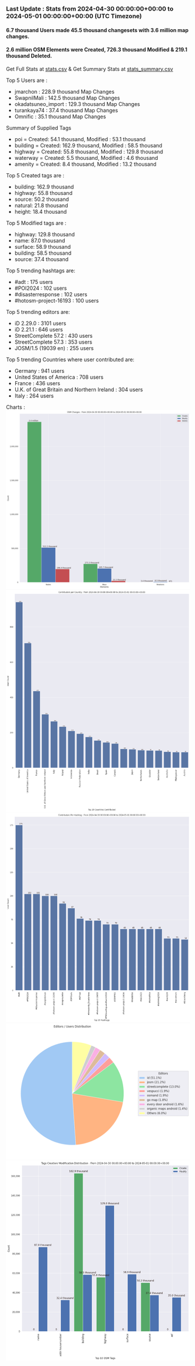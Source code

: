 ### Last Update : Stats from 2024-04-30 00:00:00+00:00 to 2024-05-01 00:00:00+00:00 (UTC Timezone)

#### 6.7 thousand Users made 45.5 thousand changesets with 3.6 million map changes.
#### 2.6 million OSM Elements were Created, 726.3 thousand Modified & 219.1 thousand Deleted.
Get Full Stats at [stats.csv](/stats/Global/Daily/stats.csv)
 & Get Summary Stats at [stats_summary.csv](/stats/Global/Daily/stats_summary.csv)

Top 5 Users are : 
- jmarchon : 228.9 thousand Map Changes
- SwapnilMali : 142.5 thousand Map Changes
- okadatsuneo_import : 129.3 thousand Map Changes
- turankaya74 : 37.4 thousand Map Changes
- Omnific : 35.1 thousand Map Changes

Summary of Supplied Tags
- poi = Created: 54.1 thousand, Modified : 53.1 thousand
- building = Created: 162.9 thousand, Modified : 58.5 thousand
- highway = Created: 55.8 thousand, Modified : 129.8 thousand
- waterway = Created: 5.5 thousand, Modified : 4.6 thousand
- amenity = Created: 8.4 thousand, Modified : 13.2 thousand


Top 5 Created tags are :
- building: 162.9 thousand
- highway: 55.8 thousand
- source: 50.2 thousand
- natural: 21.8 thousand
- height: 18.4 thousand


Top 5 Modified tags are :
- highway: 129.8 thousand
- name: 87.0 thousand
- surface: 58.9 thousand
- building: 58.5 thousand
- source: 37.4 thousand


Top 5 trending hashtags are:
- #adt : 175 users
- #POI2024 : 102 users
- #disasterresponse : 102 users
- #hotosm-project-16193 : 100 users


Top 5 trending editors are:
- iD 2.29.0 : 3101 users
- iD 2.21.1 : 646 users
- StreetComplete 57.2 : 430 users
- StreetComplete 57.3 : 353 users
- JOSM/1.5 (19039 en) : 255 users


Top 5 trending Countries where user contributed are:
- Germany : 941 users
- United States of America : 708 users
- France : 436 users
- U.K. of Great Britain and Northern Ireland : 304 users
- Italy : 264 users


 Charts : 
![Alt text](./stats_osm_changes.png) 
![Alt text](./stats_users_per_country.png) 
![Alt text](./stats_users_per_hashtag.png) 
![Alt text](./stats_editors_pie_chart.png) 
![Alt text](./stats_tags.png) 
